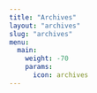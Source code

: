 ```yaml
---
title: "Archives"
layout: "archives"
slug: "archives"
menu:
  main:
    weight: -70
    params:
      icon: archives
---
```

